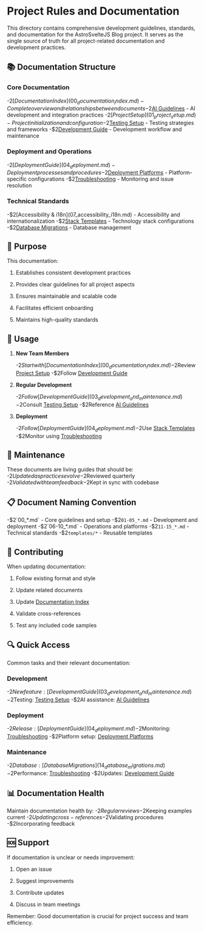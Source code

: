 
# Project Rules and Documentation

This directory contains comprehensive development guidelines, standards, and documentation for the AstroSvelteJS Blog project. It serves as the single source of truth for all project-related documentation and development practices.

## 📚 Documentation Structure

### Core Documentation

  -$2[Documentation Index](00_documentation_index.md) - Complete overview and relationships between documents
  -$2[AI Guidelines](00_ai_guidelines.md) - AI development and integration practices
  -$2[Project Setup](01_project_setup.md) - Project initialization and configuration
  -$2[Testing Setup](02_testing_setup.md) - Testing strategies and frameworks
  -$2[Development Guide](03_development_and_maintenance.md) - Development workflow and maintenance

### Deployment and Operations

  -$2[Deployment Guide](04_deployment.md) - Deployment processes and procedures
  -$2[Deployment Platforms](09_deployment_platforms.md) - Platform-specific configurations
  -$2[Troubleshooting](10_troubleshooting.md) - Monitoring and issue resolution

### Technical Standards

  -$2[Accessibility & i18n](07_accessibility_i18n.md) - Accessibility and internationalization
  -$2[Stack Templates](13_stack_templates.md) - Technology stack configurations
  -$2[Database Migrations](14_database_migrations.md) - Database management

## 🎯 Purpose

This documentation:


1. Establishes consistent development practices


1. Provides clear guidelines for all project aspects


1. Ensures maintainable and scalable code


1. Facilitates efficient onboarding


1. Maintains high-quality standards

## 🔄 Usage


1. **New Team Members**

    -$2Start with [Documentation Index](00_documentation_index.md)
    -$2Review [Project Setup](01_project_setup.md)
    -$2Follow [Development Guide](03_development_and_maintenance.md)


1. **Regular Development**

    -$2Follow [Development Guide](03_development_and_maintenance.md)
    -$2Consult [Testing Setup](02_testing_setup.md)
    -$2Reference [AI Guidelines](00_ai_guidelines.md)


1. **Deployment**

    -$2Follow [Deployment Guide](04_deployment.md)
    -$2Use [Stack Templates](13_stack_templates.md)
    -$2Monitor using [Troubleshooting](10_troubleshooting.md)

## 🔄 Maintenance

These documents are living guides that should be:
  -$2Updated as practices evolve
  -$2Reviewed quarterly
  -$2Validated with team feedback
  -$2Kept in sync with codebase

## 📋 Document Naming Convention

  -$2`00_*.md` - Core guidelines and setup
  -$2`01-05_*.md` - Development and deployment
  -$2`06-10_*.md` - Operations and platforms
  -$2`11-15_*.md` - Technical standards
  -$2`templates/*` - Reusable templates

## 🤝 Contributing

When updating documentation:


1. Follow existing format and style


1. Update related documents


1. Update [Documentation Index](00_documentation_index.md)


1. Validate cross-references


1. Test any included code samples

## 🔍 Quick Access

Common tasks and their relevant documentation:

### Development

  -$2New feature: [Development Guide](03_development_and_maintenance.md)
  -$2Testing: [Testing Setup](02_testing_setup.md)
  -$2AI assistance: [AI Guidelines](00_ai_guidelines.md)

### Deployment

  -$2Release: [Deployment Guide](04_deployment.md)
  -$2Monitoring: [Troubleshooting](10_troubleshooting.md)
  -$2Platform setup: [Deployment Platforms](09_deployment_platforms.md)

### Maintenance

  -$2Database: [Database Migrations](14_database_migrations.md)
  -$2Performance: [Troubleshooting](10_troubleshooting.md)
  -$2Updates: [Development Guide](03_development_and_maintenance.md)

## 📊 Documentation Health

Maintain documentation health by:
  -$2Regular reviews
  -$2Keeping examples current
  -$2Updating cross-references
  -$2Validating procedures
  -$2Incorporating feedback

## 🆘 Support

If documentation is unclear or needs improvement:


1. Open an issue


1. Suggest improvements


1. Contribute updates


1. Discuss in team meetings

Remember: Good documentation is crucial for project success and team efficiency.
